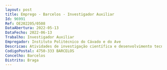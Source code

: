 ```yaml
--- 
layout: post
title: Emprego - Barcelos - Investigador Auxiliar
Id: 96991
Ref: OE202205/0508
DataAbertura: 2022-05-13
DataFecho: 2022-06-13
Trabalho: Investigador Auxiliar
Empregador: Instituto Politécnico do Cávado e do Ave
Descricao: Atividades de investigação científica e desenvolvimento tecnológico nas áreas científicas de Ciência e Engenharia de Polímeros e Compósitos na Escola Superior de Design do Instituto Politécnico do Cávado e do Ave, no âmbito do projeto Beyond Ecobond.
CodigoPostal: 4750-333 BARCELOS
Concelho: Barcelos
Distrito: Braga
--- 
```

